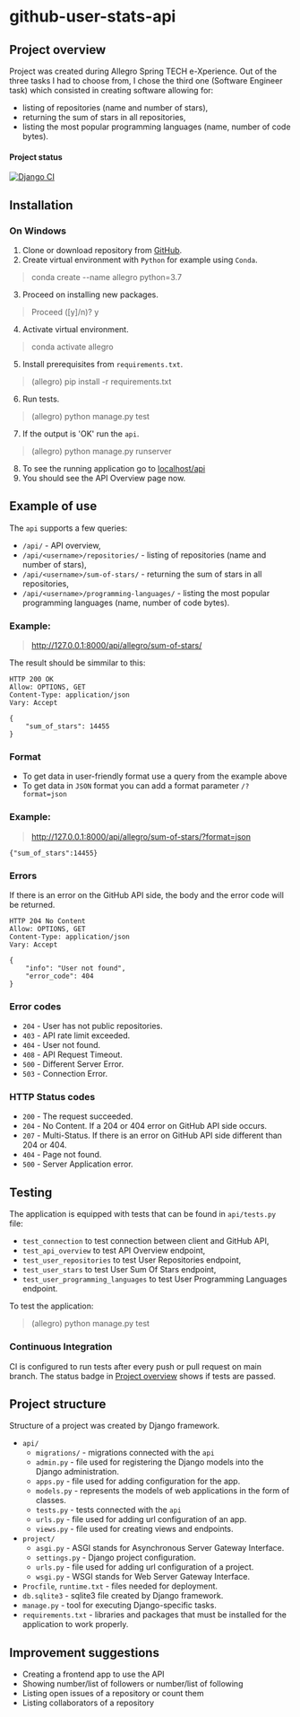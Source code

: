 # github-user-stats-api
## Project overview
Project was created during Allegro Spring TECH e-Xperience. Out of the three tasks I had to choose from, I chose the third one (Software Engineer task) which consisted in creating software allowing for:
* listing of repositories (name and number of stars),
* returning the sum of stars in all repositories,
* listing the most popular programming languages (name, number of code bytes). 


#### Project status
[![Django CI](https://github.com/Endrju00/github-user-stats-api/actions/workflows/django.yml/badge.svg)](https://github.com/Endrju00/github-user-stats-api/actions/workflows/django.yml)

## Installation

### On Windows
1. Clone or download repository from [GitHub](https://github.com/Endrju00/github-user-stats-api).
2. Create virtual environment with <code>Python</code> for example using <code>Conda</code>.
> conda create --name allegro python=3.7
3. Proceed on installing new packages.
> Proceed ([y]/n)? y
4. Activate virtual environment.
> conda activate allegro
5. Install prerequisites from <code>requirements.txt</code>.
> (allegro) pip install -r requirements.txt
6. Run tests.
> (allegro) python manage.py test
7. If the output is 'OK' run the <code>api</code>.
> (allegro) python manage.py runserver
8. To see the running application go to [localhost/api](http://127.0.0.1:8000/api)
9. You should see the API Overview page now.

## Example of use
The <code>api</code> supports a few queries:
- <code>/api/</code> - API overview,
- <code>/api/\<username\>/repositories/</code> - listing of repositories (name and number of stars),
- <code>/api/\<username\>/sum-of-stars/</code> - returning the sum of stars in all repositories,
- <code>/api/\<username\>/programming-languages/</code> - listing the most popular programming languages (name, number of code bytes).
 
 
### Example:
> http://127.0.0.1:8000/api/allegro/sum-of-stars/

The result should be simmilar to this:
```
HTTP 200 OK
Allow: OPTIONS, GET
Content-Type: application/json
Vary: Accept

{
    "sum_of_stars": 14455
}
```
 
### Format
- To get data in user-friendly format use a query from the example above
 - To get data in <code>JSON</code> format you can add a format parameter <code>/?format=json</code>

### Example:
> http://127.0.0.1:8000/api/allegro/sum-of-stars/?format=json
```
{"sum_of_stars":14455}
```

### Errors
If there is an error on the GitHub API side, the body and the error code will be returned.

```
HTTP 204 No Content
Allow: OPTIONS, GET
Content-Type: application/json
Vary: Accept

{
    "info": "User not found",
    "error_code": 404
} 
```
### Error codes
* <code>204</code> - User has not public repositories.
* <code>403</code> - API rate limit exceeded.
* <code>404</code> - User not found.
* <code>408</code> - API Request Timeout.
* <code>500</code> - Different Server Error.
* <code>503</code> - Connection Error.

### HTTP Status codes
 * <code>200</code> - The request succeeded.
 * <code>204</code> - No Content. If a 204 or 404 error on GitHub API side occurs.
 * <code>207</code> - Multi-Status. If there is an error on GitHub API side different than 204 or 404.
 * <code>404</code> - Page not found.
 * <code>500</code> - Server Application error.

## Testing
The application is equipped with tests that can be found in <code>api/tests.py</code> file:
 - <code>test_connection</code> to test connection between client and GitHub API,
 - <code>test_api_overview</code> to test API Overview endpoint,
 - <code>test_user_repositories</code> to test User Repositories endpoint,
 - <code>test_user_stars</code> to test User Sum Of Stars endpoint,
 - <code>test_user_programming_languages</code> to test User Programming Languages endpoint.
 
 To test the application:
 > (allegro) python manage.py test
 
### Continuous Integration
CI is configured to run tests after every push or pull request on main branch. The status badge in [Project overview](#project-overview) shows if tests are passed.

## Project structure
Structure of a project was created by Django framework.
 * <code>api/</code>
   * <code>migrations/</code> - migrations connected with the <code>api</code>
   * <code>admin.py</code> - file used for registering the Django models into the Django administration.
   * <code>apps.py</code> - file used for adding configuration for the app.
   * <code>models.py</code> - represents the models of web applications in the form of classes. 
   * <code>tests.py</code> - tests connected with the <code>api</code>
   * <code>urls.py</code> - file used for adding url configuration of an app.
   * <code>views.py</code> - file used for creating views and endpoints.
 * <code>project/</code>
   * <code>asgi.py</code> - ASGI stands for Asynchronous Server Gateway Interface.
   * <code>settings.py</code> - Django project configuration.
   * <code>urls.py</code> - file used for adding url configuration of a project.
   * <code>wsgi.py</code> - WSGI stands for Web Server Gateway Interface.
 * <code>Procfile</code>, <code>runtime.txt</code> - files needed for deployment.
 * <code>db.sqlite3</code> - sqlite3 file created by Django framework.
 * <code>manage.py</code> - tool for executing Django-specific tasks.
 * <code>requirements.txt</code> - libraries and packages that must be installed for the application to work properly.
 
## Improvement suggestions
* Creating a frontend app to use the API
* Showing number/list of followers or number/list of following
* Listing open issues of a repository or count them
* Listing collaborators of a repository
 
